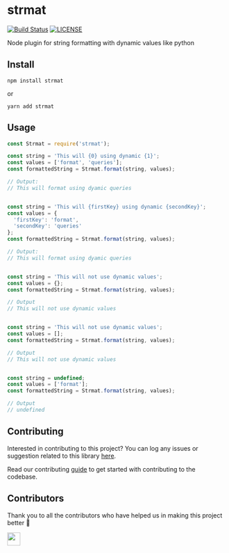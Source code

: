 # strmat

[![Build Status](https://api.travis-ci.com/arshadkazmi42/strmat.svg?branch=master)](https://api.travis-ci.com/arshadkazmi42/strmat)
[![LICENSE](https://img.shields.io/npm/l/strmat.svg)](https://github.com/arshadkazmi42/strmat/LICENSE)

Node plugin for string formatting with dynamic values like python

## Install

```
npm install strmat
```

or

```
yarn add strmat
```

## Usage

```js
const Strmat = require('strmat');

const string = 'This will {0} using dynamic {1}';
const values = ['format', 'queries'];
const formattedString = Strmat.format(string, values);

// Output:
// This will format using dyamic queries


const string = 'This will {firstKey} using dynamic {secondKey}';
const values = {
  'firstKey': 'format',
  'secondKey': 'queries'
};
const formattedString = Strmat.format(string, values);

// Output:
// This will format using dyamic queries


const string = 'This will not use dynamic values';
const values = {};
const formattedString = Strmat.format(string, values);

// Output
// This will not use dynamic values


const string = 'This will not use dynamic values';
const values = [];
const formattedString = Strmat.format(string, values);

// Output
// This will not use dynamic values


const string = undefined;
const values = ['format'];
const formattedString = Strmat.format(string, values);

// Output
// undefined
```

## Contributing

Interested in contributing to this project?
You can log any issues or suggestion related to this library [here](https://github.com/arshadkazmi42/strmat/issues/new).

Read our contributing [guide](CONTRIBUTING.md) to get started with contributing to the codebase.

## Contributors

Thank you to all the contributors who have helped us in making this project better 🙌

<a href="https://github.com/arshadkazmi42"><img src="https://github.com/arshadkazmi42.png" width="30" /></a>
